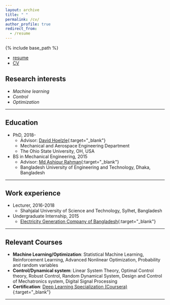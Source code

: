 ```yaml
---
layout: archive
title: " "
permalink: /cv/
author_profile: true
redirect_from:
  - /resume
---
```


{% include base_path %}

* [resume](https://github.com/ferdous-alam/ferdous-alam.github.io/blob/master/Ferdous_resume.pdf) 
* [CV](https://github.com/ferdous-alam/ferdous-alam.github.io/blob/master/Ferdous_CV.pdf)

## Research interests
  * _Machine learning_
  * _Control_
  * _Optimization_
---------

## Education
* PhD, 2018- 
  * Advisor: [David Hoelzle](https://hrl.engineering.osu.edu/people/hoelzle.1){:target="_blank"}
  * Mechanical and Aerospace Engineering Department
  * The Ohio State University, OH, USA
* BS in Mechanical Engineering, 2015 
  * Advisor: [Md Ashiqur Rahman](https://ashiqurrahman.buet.ac.bd/){:target="_blank"}
  * Bangladesh University of Engineering and Technology, Dhaka, Bangladesh
--------------------------------

## Work experience
* Lecturer, 2016-2018
  * Shahjalal University of Science and Technology, Sylhet, Bangladesh
* Undergraduate Internship, 2015
  * [Electricity Generation Company of Bangladesh](http://www.egcb.gov.bd/){:target="_blank"}
---------------------------------

## Relevant Courses
* **Machine Learning/Optimization**: Statistical Machine Learning, Reinforcement Learning, Advanced Nonlinear Optimization, Probability and random variables
* **Control/Dynamical system**: Linear System Theory, Optimal Control theory, Robust Control, Random Dynamical System, Design and Control of Mechatronics system, Digital Signal Processing
* **Certification**: [Deep Learning Specialization (Coursera)](https://www.coursera.org/account/accomplishments/specialization/3YZLSAFPSVB8){:target="_blank"}
----------------------------------
  